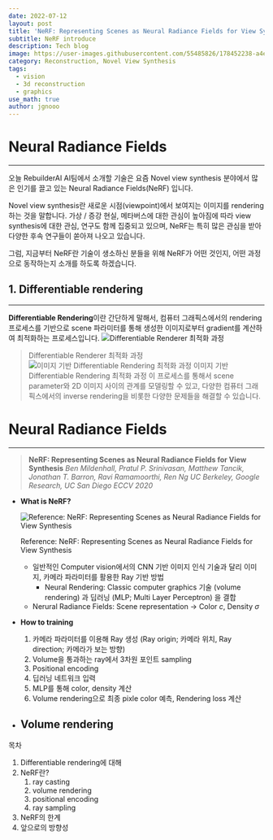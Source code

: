 ```yaml
---
date: 2022-07-12
layout: post
title: 'NeRF: Representing Scenes as Neural Radiance Fields for View Synthesis'
subtitle: NeRF introduce
description: Tech blog
image: https://user-images.githubusercontent.com/55485826/178452238-a4eb2b1b-07f2-49d5-ab59-1dfa829be00e.png
category: Reconstruction, Novel View Synthesis
tags:
  - vision
  - 3d reconstruction
  - graphics
use_math: true
author: jgnooo
---
```


# Neural Radiance Fields
---

오늘 RebuilderAI AI팀에서 소개할 기술은 요즘 Novel view synthesis 분야에서 많은 인기를 끌고 있는 Neural Radiance Fields(NeRF) 입니다.

Novel view synthesis란 새로운 시점(viewpoint)에서 보여지는 이미지를 rendering하는 것을 말합니다. 가상 / 증강 현실, 메타버스에 대한 관심이 높아짐에 따라 view synthesis에 대한 관심, 연구도 함께 집중되고 있으며, NeRF는 특히 많은 관심을 받아 다양한 후속 연구들이 쏟아져 나오고 있습니다. 

그럼, 지금부터 NeRF란 기술이 생소하신 분들을 위해 NeRF가 어떤 것인지, 어떤 과정으로 동작하는지 소개를 하도록 하겠습니다.

## 1. Differentiable rendering
---
<!-- 기본적으로 **Rendering**이란 형상(geometry), 재질(material), 빛(light), 카메라(camera) 등 scene parameter들에 의해 정의된 3차원 장면에 대한 이미지를 생성하는 프로세스를 말합니다. 반면, **Inverse rendering**은 2D 이미지로부터 scene에 대한 특성, parameter를 예측 / 추론하는 것을 말합니다. -->
**Differentiable Rendering**이란 간단하게 말해서, 컴퓨터 그래픽스에서의 rendering 프로세스를 기반으로 scene 파라미터를 통해 생성한 이미지로부터 gradient를 계산하여 최적화하는 프로세스입니다. 
![Differentiable Renderer 최적화 과정](https://user-images.githubusercontent.com/55485826/178452142-ebccce87-3229-422a-bd76-708c001e32c4.png)
> Differentiable Renderer 최적화 과정
![이미지 기반 Differentiable Rendering 최적화 과정](https://user-images.githubusercontent.com/55485826/178452202-2cae7e06-248c-412b-9ef0-47567f653efc.png)
> 이미지 기반 Differentiable Rendering 최적화 과정
이 프로세스를 통해서 scene parameter와 2D 이미지 사이의 관계를 모델링할 수 있고, 다양한 컴퓨터 그래픽스에서의 inverse rendering을 비롯한 다양한 문제들을 해결할 수 있습니다.

<!-- - **Why Use Differentiable Rendering?**
    - Inverse rendering 문제를 해결하기 위해 사용
    - Rendering 프로세스를 machine learning 파이프라인에 적용해 문제 해결 -->

# Neural Radiance Fields
---

> **NeRF: Representing Scenes as Neural Radiance Fields for View Synthesis**
*Ben Mildenhall, Pratul P. Srinivasan, Matthew Tancik, Jonathan T. Barron, Ravi Ramamoorthi, Ren Ng*
*UC Berkeley, Google Research, UC San Diego
ECCV 2020*
> 
- **What is NeRF?**
    
    ![Reference: NeRF: Representing Scenes as Neural Radiance Fields for View Synthesis](https://user-images.githubusercontent.com/55485826/178452238-a4eb2b1b-07f2-49d5-ab59-1dfa829be00e.png)
    
    Reference: NeRF: Representing Scenes as Neural Radiance Fields for View Synthesis
    
    - 일반적인 Computer vision에서의 CNN 기반 이미지 인식 기술과 달리 이미지, 카메라 파라미터를 활용한 Ray 기반 방법
        - Neural Rendering: Classic computer graphics 기술 (volume rendering) 과 딥러닝 (MLP; Multi Layer Perceptron) 을 결합
    - Nerural Radiance Fields: Scene representation → Color $c$, Density $\sigma$

- **How to training**
    1. 카메라 파라미터를 이용해 Ray 생성 (Ray origin; 카메라 위치, Ray direction; 카메라가 보는 방향)
    2. Volume을 통과하는 ray에서 3차원 포인트 sampling
    3. Positional encoding
    4. 딥러닝 네트워크 입력
    5. MLP를 통해 color, density 계산
    6. Volume rendering으로 최종 pixle color 예측, Rendering loss 계산
    
- **Volume rendering**
    - 

목차

1. Differentiable rendering에 대해
2. NeRF란?
    1. ray casting
    2. volume rendering
    3. positional encoding
    4. ray sampling
3. NeRF의 한계
4. 앞으로의 방향성